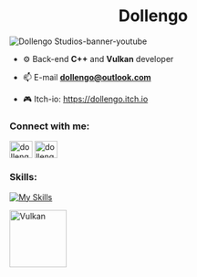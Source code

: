 <!-- <h1 align="center">Hi 👋, I'm Tarcísio, aka Dollengo</h1>
<h3 align="center">A begginer back-end developer from Brazil</h3>

<p align="left">
    <img src="https://komarev.com/ghpvc/?username=dollengo&label=Views&color=0e75b6&style=flat-square" alt="dollengo" />
</p>

[![trophy](https://github-profile-trophy.vercel.app/?username=dollengo&theme=gruvbox)](https://github.com/dollengo)

*****
-->
<!-- <a href="https://ko-fi.com/dollengo">
    <img src="https://img.shields.io/badge/sponsor-30363D?style=for-the-badge&logo=GitHub-Sponsors&logoColor=#white" />
-->

<h1 align="center"> Dollengo </h1>

<!--![Dollengo Studios](https://github.com/user-attachments/assets/680b3609-47e9-4dc1-924f-b844d558eb1b) -->
![Dollengo Studios-banner-youtube](https://github.com/user-attachments/assets/0a9f40bd-7a8a-476c-884d-8881a390281a)


<!-- - 🎬 Dollengo Website -> coming soon -->

- ⚙️ Back-end **C++** and **Vulkan** developer

- 📫 E-mail **dollengo@outlook.com**

- 🎮 Itch-io: https://dollengo.itch.io


<h3 align="left">Connect with me:</h3>
<p align="left">
<a href="https://dev.to/dollengo" target="blank"><img align="center" src="https://skillicons.dev/icons?i=devto" alt="dollengo" height="30" width="40" /></a> <a href="https://x.com/dollengo" target="blank"><img align="center" src="https://skillicons.dev/icons?i=twitter" alt="dollengo" height="30" width="40" /></a>
</p>

<h3 align="left">Skills:</h3>

[![My Skills](https://skillicons.dev/icons?i=c,cpp,python,linux,blender,bash,powershell,cmake,git,godot&perline=4)](https://skillicons.dev)


<img src="https://github.com/user-attachments/assets/35f1eda8-1aea-4c93-bba0-a4a2d13b7ca5" alt="Vulkan" width="100"/>
